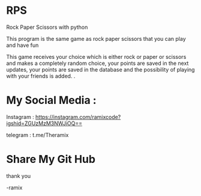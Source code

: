 # RPS
Rock Paper Scissors with python

This program is the same game as rock paper scissors that you can play and have fun

This game receives your choice which is either rock or paper or scissors and makes a completely random choice, your points are saved in the next updates, your points are saved in the database and the possibility of playing with your friends is added. .
# My Social Media : 
Instagram : https://instagram.com/ramixcode?igshid=ZGUzMzM3NWJiOQ==

telegram : t.me/Theramix

# Share My Git Hub
thank you 

-ramix
